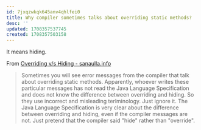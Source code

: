 ```yaml
---
id: 7jxqzwkqk645anv4qhlfei0
title: Why compiler sometimes talks about overriding static methods?
desc: ''
updated: 1708357537745
created: 1708357503158
---
```



It means hiding.

From [Overriding v/s Hiding - sanaulla.info](https://sanaulla.info/2008/02/29/overriding-vs-hiding/)
> Sometimes you will see error messages from the compiler that talk about overriding static methods. Apparently, whoever writes these particular messages has not read the Java Language Specification and does not know the difference between overriding and hiding. So they use incorrect and misleading terlminology. Just ignore it. The Java Language Specification is very clear about the difference between overriding and hiding, even if the compiler messages are not. Just pretend that the compiler said "hide" rather than "override".